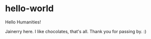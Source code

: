 # hello-world

Hello Humanities!

Jainerry here. I like chocolates, that's all.
Thank you for passing by. :)
